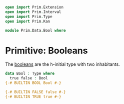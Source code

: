 ```agda
open import Prim.Extension
open import Prim.Interval
open import Prim.Type
open import Prim.Kan

module Prim.Data.Bool where
```

# Primitive: Booleans

The [booleans](Data.Bool.html) are the h-initial type with two inhabitants.

```agda
data Bool : Type where
  true false : Bool
{-# BUILTIN BOOL Bool #-}

{-# BUILTIN FALSE false #-}
{-# BUILTIN TRUE true #-}
```
